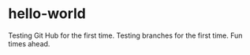 # hello-world
Testing Git Hub for the first time.
Testing branches for the first time.
Fun times ahead.

